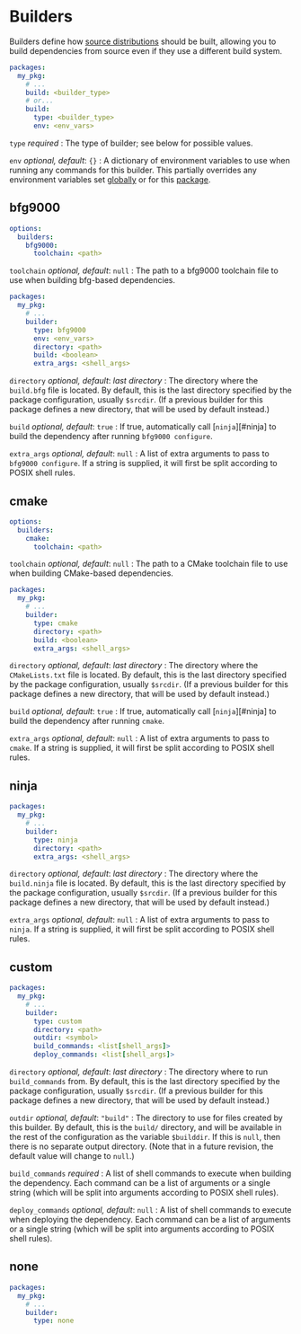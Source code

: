 # Builders

Builders define how [source distributions](packages.md#source-distributions)
should be built, allowing you to build dependencies from source even if they use
a different build system.

```yaml
packages:
  my_pkg:
    # ...
    build: <builder_type>
    # or...
    build:
      type: <builder_type>
      env: <env_vars>
```

`type` <span class="subtitle">*required*</span>
: The type of builder; see below for possible values.

`env` <span class="subtitle">*optional, default*: `{}`</span>
: A dictionary of environment variables to use when running any commands for
  this builder. This partially overrides any environment variables set
  [globally](file-structure.md#options) or for this
  [package](package.md#source-distributions).

## bfg9000

```yaml
options:
  builders:
    bfg9000:
      toolchain: <path>
```

`toolchain` <span class="subtitle">*optional, default*: `null`</span>
: The path to a bfg9000 toolchain file to use when building bfg-based
  dependencies.

```yaml
packages:
  my_pkg:
    # ...
    builder:
      type: bfg9000
      env: <env_vars>
      directory: <path>
      build: <boolean>
      extra_args: <shell_args>
```

`directory` <span class="subtitle">*optional, default*: *last directory*</span>
: The directory where the `build.bfg` file is located. By default, this is the
  last directory specified by the package configuration, usually `$srcdir`. (If
  a previous builder for this package defines a new directory, that will be used
  by default instead.)

`build` <span class="subtitle">*optional, default*: `true`</span>
: If true, automatically call [`ninja`][#ninja] to build the dependency after
  running `bfg9000 configure`.

`extra_args` <span class="subtitle">*optional, default*: `null`</span>
: A list of extra arguments to pass to `bfg9000 configure`. If a string is
  supplied, it will first be split according to POSIX shell rules.

## cmake

```yaml
options:
  builders:
    cmake:
      toolchain: <path>
```

`toolchain` <span class="subtitle">*optional, default*: `null`</span>
: The path to a CMake toolchain file to use when building CMake-based
  dependencies.

```yaml
packages:
  my_pkg:
    # ...
    builder:
      type: cmake
      directory: <path>
      build: <boolean>
      extra_args: <shell_args>
```

`directory` <span class="subtitle">*optional, default*: *last directory*</span>
: The directory where the `CMakeLists.txt` file is located. By default, this is
  the last directory specified by the package configuration, usually `$srcdir`.
  (If a previous builder for this package defines a new directory, that will be
  used by default instead.)

`build` <span class="subtitle">*optional, default*: `true`</span>
: If true, automatically call [`ninja`][#ninja] to build the dependency after
  running `cmake`.

`extra_args` <span class="subtitle">*optional, default*: `null`</span>
: A list of extra arguments to pass to `cmake`. If a string is supplied, it will
  first be split according to POSIX shell rules.

## ninja

```yaml
packages:
  my_pkg:
    # ...
    builder:
      type: ninja
      directory: <path>
      extra_args: <shell_args>
```

`directory` <span class="subtitle">*optional, default*: *last directory*</span>
: The directory where the `build.ninja` file is located. By default, this is
  the last directory specified by the package configuration, usually `$srcdir`.
  (If a previous builder for this package defines a new directory, that will be
  used by default instead.)

`extra_args` <span class="subtitle">*optional, default*: `null`</span>
: A list of extra arguments to pass to `ninja`. If a string is
  supplied, it will first be split according to POSIX shell rules.

## custom

```yaml
packages:
  my_pkg:
    # ...
    builder:
      type: custom
      directory: <path>
      outdir: <symbol>
      build_commands: <list[shell_args]>
      deploy_commands: <list[shell_args]>
```

`directory` <span class="subtitle">*optional, default*: *last directory*</span>
: The directory where to run `build_commands` from. By default, this is the last
  directory specified by the package configuration, usually `$srcdir`. (If a
  previous builder for this package defines a new directory, that will be used
  by default instead.)

`outdir` <span class="subtitle">*optional, default*: `"build"`</span>
: The directory to use for files created by this builder. By default, this is
  the `build/` directory, and will be available in the rest of the configuration
  as the variable `$builddir`. If this is `null`, then there is no separate
  output directory. (Note that in a future revision, the default value
  will change to `null`.)

`build_commands` <span class="subtitle">*required*</span>
: A list of shell commands to execute when building the dependency. Each command
  can be a list of arguments or a single string (which will be split into
  arguments according to POSIX shell rules).

`deploy_commands` <span class="subtitle">*optional, default*: `null`</span>
: A list of shell commands to execute when deploying the dependency. Each
  command can be a list of arguments or a single string (which will be split
  into arguments according to POSIX shell rules).

## none

```yaml
packages:
  my_pkg:
    # ...
    builder:
      type: none
```
